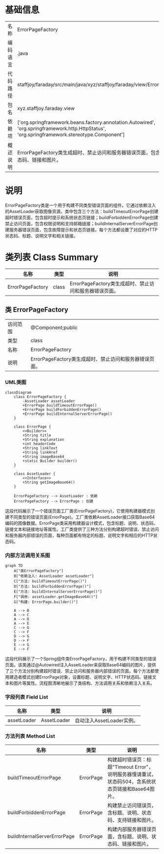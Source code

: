 # 基础信息

|      |      |
|------|------|
| 名称 | ErrorPageFactory |
| 编码语言 | .java |
| 代码路径 | staffjoy/faraday/src/main/java/xyz/staffjoy/faraday/view/ErrorPageFactory.java |
| 包名 | xyz.staffjoy.faraday.view |
| 依赖项 | ['org.springframework.beans.factory.annotation.Autowired', 'org.springframework.http.HttpStatus', 'org.springframework.stereotype.Component'] |
| 概述说明 | ErrorPageFactory类生成超时、禁止访问和服务器错误页面，包含标题、说明、状态码、链接和图片。 |

# 说明

ErrorPageFactory类是一个用于构建不同类型错误页面的组件。它通过依赖注入的AssetLoader获取图像资源。类中包含三个方法：buildTimeoutErrorPage创建超时错误页面，包含超时提示和系统状态页链接；buildForbiddenErrorPage创建禁止访问页面，包含权限说明和支持邮箱链接；buildInternalServerErrorPage创建服务器错误页面，包含故障提示和状态页链接。每个方法都设置了对应的HTTP状态码、标题、说明文字和相关链接。

# 类列表 Class Summary

| 名称   | 类型  | 说明 |
|-------|------|-------------|
| ErrorPageFactory | class | ErrorPageFactory类生成超时、禁止访问和服务器错误页面。 |



## 类 ErrorPageFactory

|      |      |
|------|------|
| 访问范围 | @Component;public |
| 类型 | class |
| 名称 | ErrorPageFactory |
| 说明 | ErrorPageFactory类生成超时、禁止访问和服务器错误页面。 |


### UML类图

```mermaid
classDiagram
    class ErrorPageFactory {
        -AssetLoader assetLoader
        +ErrorPage buildTimeoutErrorPage()
        +ErrorPage buildForbiddenErrorPage()
        +ErrorPage buildInternalServerErrorPage()
    }

    class ErrorPage {
        <<Builder>>
        +String title
        +String explanation
        +int headerCode
        +String linkText
        +String linkHref
        +String imageBase64
        +static Builder builder()
    }

    class AssetLoader {
        <<Interface>>
        +String getImageBase64()
    }

    ErrorPageFactory --> AssetLoader : 依赖
    ErrorPageFactory --> ErrorPage : 创建
```

这段代码展示了一个错误页面工厂类(ErrorPageFactory)，它使用构建器模式创建不同类型的错误页面(ErrorPage)。工厂类依赖AssetLoader接口获取Base64编码的图像数据。ErrorPage类采用构建器设计模式，包含标题、说明、状态码、链接文本和链接地址等属性。工厂类提供了三种方法分别构建超时错误、禁止访问和服务器内部错误的页面，每种页面都有特定的标题、说明文字和相应的HTTP状态码。


### 内部方法调用关系图

```mermaid
graph TD
    A["类ErrorPageFactory"]
    B["依赖注入: AssetLoader assetLoader"]
    C["方法: buildTimeoutErrorPage()"]
    D["方法: buildForbiddenErrorPage()"]
    E["方法: buildInternalServerErrorPage()"]
    F["调用: assetLoader.getImageBase64()"]
    G["构建: ErrorPage.builder()"]

    A --> B
    A --> C
    A --> D
    A --> E
    C --> G
    C --> F
    D --> G
    D --> F
    E --> G
    E --> F
```

这段代码展示了一个Spring组件类ErrorPageFactory，用于构建不同类型的错误页面。该类通过@Autowired注入AssetLoader来获取Base64编码的图片，提供了三个方法分别构建超时错误、禁止访问和服务器内部错误的页面。每个方法都使用建造者模式创建ErrorPage对象，设置标题、说明文字、HTTP状态码、链接文本和图片等属性。流程图清晰地展示了类结构、方法调用关系和依赖注入关系。

### 字段列表 Field List

| 名称  | 类型  | 说明 |
|-------|-------|------|
| assetLoader | AssetLoader | 自动注入AssetLoader实例。 |

### 方法列表 Method List

| 名称  | 类型  | 说明 |
|-------|-------|------|
| buildTimeoutErrorPage | ErrorPage | 构建超时错误页：标题"Timeout Error"，说明服务器慢请重试，状态码504，含系统状态页链接和Base64图片。 |
| buildForbiddenErrorPage | ErrorPage | 构建禁止访问错误页，含标题、说明、状态码、支持链接和图片。 |
| buildInternalServerErrorPage | ErrorPage | 构建内部服务器错误页面，含标题、说明、状态码、链接和图片。 |




